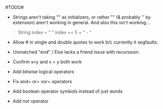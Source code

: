 #TODO#

* Strings aren't taking "" as initializers, or rather "" (& probably '' by extension) aren't working in general.
And also this isn't working...
> String index = " "
> index += 5 + " - "

* Allow # in single and double quotes to work b/c currently it segfaults.

* Unmatched "end" / Else lacks a friend issue with recurssion.

* Confirm x=y and x = y both work

* Add bitwise logical operators

* Fix and= or= xor= operators

* Add boolean operator symbols instead of just words
* Add not operator